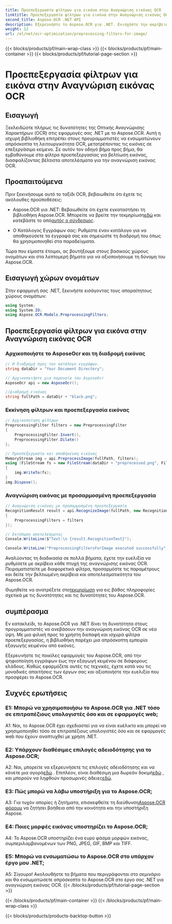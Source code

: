 ```yaml
---
title: Προεπεξεργασία φίλτρων για εικόνα στην Αναγνώριση εικόνας OCR
linktitle: Προεπεξεργασία φίλτρων για εικόνα στην Αναγνώριση εικόνας OCR
second_title: Aspose.OCR .NET API
description: Εξερευνήστε το Aspose.OCR για .NET. Ενισχύστε την ακρίβεια OCR με φίλτρα προεπεξεργασίας. Κάντε λήψη τώρα για απρόσκοπτη ενσωμάτωση.
weight: 12
url: /el/net/ocr-optimization/preprocessing-filters-for-image/
---
```


{{< blocks/products/pf/main-wrap-class >}}
{{< blocks/products/pf/main-container >}}
{{< blocks/products/pf/tutorial-page-section >}}

# Προεπεξεργασία φίλτρων για εικόνα στην Αναγνώριση εικόνας OCR

## Εισαγωγή

Ξεκλειδώστε πλήρως τις δυνατότητες της Οπτικής Αναγνώρισης Χαρακτήρων (OCR) στις εφαρμογές σας .NET με το Aspose.OCR. Αυτή η ισχυρή βιβλιοθήκη επιτρέπει στους προγραμματιστές να ενσωματώνουν απρόσκοπτα τη λειτουργικότητα OCR, μετατρέποντας τις εικόνες σε επεξεργάσιμο κείμενο. Σε αυτόν τον οδηγό βήμα προς βήμα, θα εμβαθύνουμε στα φίλτρα προεπεξεργασίας για βελτίωση εικόνας, διασφαλίζοντας βέλτιστα αποτελέσματα για την αναγνώριση εικόνας OCR.

## Προαπαιτούμενα

Πριν ξεκινήσουμε αυτό το ταξίδι OCR, βεβαιωθείτε ότι έχετε τις ακόλουθες προϋποθέσεις:

-  Aspose.OCR για .NET: Βεβαιωθείτε ότι έχετε εγκαταστήσει τη βιβλιοθήκη Aspose.OCR. Μπορείτε να βρείτε την τεκμηρίωση[εδώ](https://reference.aspose.com/ocr/net/) και κατεβάστε το από[αυτός ο σύνδεσμος](https://releases.aspose.com/ocr/net/).

- Ο Κατάλογος Εγγράφων σας: Ρυθμίστε έναν κατάλογο για να αποθηκεύσετε τα έγγραφά σας και σημειώστε τη διαδρομή του όπως θα χρησιμοποιηθεί στα παραδείγματα.

Τώρα που είμαστε έτοιμοι, ας βουτήξουμε στους βασικούς χώρους ονομάτων και στα λεπτομερή βήματα για να αξιοποιήσουμε τη δύναμη του Aspose.OCR.

## Εισαγωγή χώρων ονομάτων

Στην εφαρμογή σας .NET, ξεκινήστε εισάγοντας τους απαραίτητους χώρους ονομάτων:

```csharp
using System;
using System.IO;
using Aspose.OCR.Models.PreprocessingFilters;
```

## Προεπεξεργασία φίλτρων για εικόνα στην Αναγνώριση εικόνας OCR

### Αρχικοποιήστε το AsposeOcr και τη διαδρομή εικόνας

```csharp
// Η διαδρομή προς τον κατάλογο εγγράφων.
string dataDir = "Your Document Directory";

// Αρχικοποιήστε μια παρουσία του AsposeOcr
AsposeOcr api = new AsposeOcr();

//Διαδρομή εικόνας
string fullPath = dataDir + "black.png";
```

### Εκκίνηση φίλτρων και προεπεξεργασία εικόνας

```csharp
// Αρχικοποίηση φίλτρων
PreprocessingFilter filters = new PreprocessingFilter
{
    PreprocessingFilter.Invert(),
    PreprocessingFilter.Dilate()
};

// Προεπεξεργασία και αποθήκευση εικόνας
MemoryStream img = api.PreprocessImage(fullPath, filters);
using (FileStream fs = new FileStream(dataDir + "preprocessed.png", FileMode.OpenOrCreate))
{
    img.WriteTo(fs);
}
img.Dispose();
```

### Αναγνώριση εικόνας με προσαρμοσμένη προεπεξεργασία

```csharp
// Αναγνώριση εικόνας με προσαρμοσμένη προεπεξεργασία
RecognitionResult result = api.RecognizeImage(fullPath, new RecognitionSettings
{
    PreprocessingFilters = filters
});

// Εκτύπωση αποτελέσματος
Console.WriteLine($"Text:\n {result.RecognitionText}");

Console.WriteLine("PreprocessingFiltersForImage executed successfully");
```

Αναλύοντας τη διαδικασία σε πολλά βήματα, έχετε την ευελιξία να ρυθμίσετε με ακρίβεια κάθε πτυχή της αναγνώρισης εικόνας OCR. Πειραματιστείτε με διαφορετικά φίλτρα, προσαρμόστε τις παραμέτρους και δείτε την βελτιωμένη ακρίβεια και αποτελεσματικότητα του Aspose.OCR.

 Θυμηθείτε να ανατρέξετε στο[τεκμηρίωση](https://reference.aspose.com/ocr/net/) για εις βάθος πληροφορίες σχετικά με τις δυνατότητες και τις δυνατότητες του Aspose.OCR.

## συμπέρασμα

Εν κατακλείδι, το Aspose.OCR για .NET δίνει τη δυνατότητα στους προγραμματιστές να ανεβάσουν την αναγνώριση εικόνας OCR σε νέα ύψη. Με μια φιλική προς το χρήστη διεπαφή και ισχυρά φίλτρα προεπεξεργασίας, η βιβλιοθήκη παρέχει μια απρόσκοπτη εμπειρία εξαγωγής κειμένου από εικόνες.

Εξερευνήστε τις ποικίλες εφαρμογές του Aspose.OCR, από την ψηφιοποίηση εγγράφων έως την εξαγωγή κειμένου σε διάφορους κλάδους. Καθώς εφαρμόζετε αυτές τις τεχνικές, έχετε κατά νου τις μοναδικές απαιτήσεις των έργων σας και αξιοποιήστε την ευελιξία που προσφέρει το Aspose.OCR.


## Συχνές ερωτήσεις

### Ε1: Μπορώ να χρησιμοποιήσω το Aspose.OCR για .NET τόσο σε επιτραπέζιους υπολογιστές όσο και σε εφαρμογές web;

A1: Ναι, το Aspose.OCR έχει σχεδιαστεί για να είναι ευέλικτο και μπορεί να χρησιμοποιηθεί τόσο σε επιτραπέζιους υπολογιστές όσο και σε εφαρμογές web που έχουν αναπτυχθεί με χρήση .NET.

### Ε2: Υπάρχουν διαθέσιμες επιλογές αδειοδότησης για το Aspose.OCR;

 A2: Ναι, μπορείτε να εξερευνήσετε τις επιλογές αδειοδότησης και να κάνετε μια αγορά[εδώ](https://purchase.aspose.com/buy) . Επιπλέον, είναι διαθέσιμη μια δωρεάν δοκιμή[εδώ](https://releases.aspose.com/) , και μπορούν να ληφθούν προσωρινές άδειες[εδώ](https://purchase.aspose.com/temporary-license/).

### Ε3: Πώς μπορώ να λάβω υποστήριξη για το Aspose.OCR;

A3: Για τυχόν απορίες ή ζητήματα, επισκεφθείτε τη διεύθυνση[Aspose.OCR φόρουμ](https://forum.aspose.com/c/ocr/16) να ζητήσει βοήθεια από την κοινότητα και την υποστήριξη Aspose.

### Ε4: Ποιες μορφές εικόνας υποστηρίζει το Aspose.OCR;

A4: Το Aspose.OCR υποστηρίζει ένα ευρύ φάσμα μορφών εικόνας, συμπεριλαμβανομένων των PNG, JPEG, GIF, BMP και TIFF.

### Ε5: Μπορώ να ενσωματώσω το Aspose.OCR στο υπάρχον έργο μου .NET;

Α5: Σίγουρα! Ακολουθήστε τα βήματα που περιγράφονται στο σεμινάριο και θα ενσωματώσετε απρόσκοπτα το Aspose.OCR στο έργο σας .NET για αναγνώριση εικόνας OCR.
{{< /blocks/products/pf/tutorial-page-section >}}

{{< /blocks/products/pf/main-container >}}
{{< /blocks/products/pf/main-wrap-class >}}

{{< blocks/products/products-backtop-button >}}
